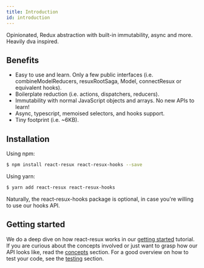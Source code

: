 ```yaml
---
title: Introduction
id: introduction
---
```


Opinionated, Redux abstraction with built-in immutability, async and more. Heavily dva inspired.

## Benefits

* Easy to use and learn. Only a few public interfaces (i.e. combineModelReducers, resuxRootSaga, Model, connectResux or equivalent hooks).
* Boilerplate reduction (i.e. actions, dispatchers, reducers).
* Immutability with normal JavaScript objects and arrays. No new APIs to learn!
* Async, typescript, memoised selectors, and hooks support.
* Tiny footprint (i.e. ~6KB).

## Installation

Using npm:

```bash
$ npm install react-resux react-resux-hooks --save
```

Using yarn:

```bash
$ yarn add react-resux react-resux-hooks
```

Naturally, the react-resux-hooks package is optional, in case you're willing to use our hooks API.

## Getting started

We do a deep dive on how react-resux works in our [getting started](tutorial.md) tutorial. If you
are curious about the concepts involved or just want to grasp how our API looks like, read the
[concepts](concepts.md) section. For a good overview on how to test your code, see the
[testing](testing.md) section.
